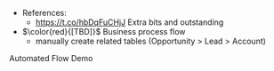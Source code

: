 - References:
    - https://t.co/hbDqFuCHjJ
Extra bits and outstanding
- $\color{red}{[TBD]}$ Business process flow
    - manually create related tables (Opportunity > Lead > Account)


Automated Flow Demo
